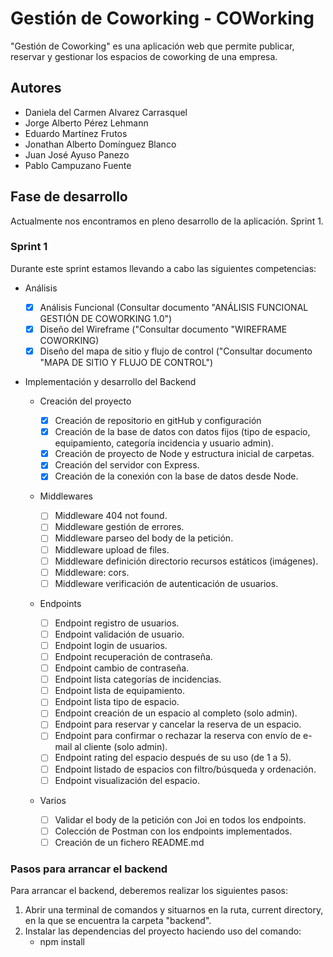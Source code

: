 # Gestión de Coworking - COWorking

"Gestión de Coworking" es una aplicación web que permite publicar, reservar y gestionar los espacios de coworking de una empresa.

## Autores

- Daniela del Carmen Alvarez Carrasquel
- Jorge Alberto Pérez Lehmann
- Eduardo Martínez Frutos
- Jonathan Alberto Domínguez Blanco
- Juan José Ayuso Panezo
- Pablo Campuzano Fuente

## Fase de desarrollo

Actualmente nos encontramos en pleno desarrollo de la aplicación. Sprint 1.

### Sprint 1

Durante este sprint estamos llevando a cabo las siguientes competencias:

- Análisis

  - [x] Análisis Funcional (Consultar documento "ANÁLISIS FUNCIONAL GESTIÓN DE COWORKING 1.0")
  - [x] Diseño del Wireframe ("Consultar documento "WIREFRAME COWORKING)
  - [x] Diseño del mapa de sitio y flujo de control ("Consultar documento "MAPA DE SITIO Y FLUJO DE CONTROL")

- Implementación y desarrollo del Backend

  - Creación del proyecto

    - [x] Creación de repositorio en gitHub y configuración
    - [x] Creación de la base de datos con datos fijos (tipo de espacio, equipamiento, categoría incidencia y usuario admin).
    - [x] Creación de proyecto de Node y estructura inicial de carpetas.
    - [x] Creación del servidor con Express.
    - [x] Creación de la conexión con la base de datos desde Node.

  - Middlewares

    - [ ] Middleware 404 not found.
    - [ ] Middleware gestión de errores.
    - [ ] Middleware parseo del body de la petición.
    - [ ] Middleware upload de files.
    - [ ] Middleware definición directorio recursos estáticos (imágenes).
    - [ ] Middleware: cors.
    - [ ] Middleware verificación de autenticación de usuarios.

  - Endpoints

    - [ ] Endpoint registro de usuarios.
    - [ ] Endpoint validación de usuario.
    - [ ] Endpoint login de usuarios.
    - [ ] Endpoint recuperación de contraseña.
    - [ ] Endpoint cambio de contraseña.
    - [ ] Endpoint lista categorías de incidencias.
    - [ ] Endpoint lista de equipamiento.
    - [ ] Endpoint lista tipo de espacio.
    - [ ] Endpoint creación de un espacio al completo (solo admin).
    - [ ] Endpoint para reservar y cancelar la reserva de un espacio.
    - [ ] Endpoint para confirmar o rechazar la reserva con envío de e-mail al cliente (solo admin).
    - [ ] Endpoint rating del espacio después de su uso (de 1 a 5).
    - [ ] Endpoint listado de espacios con filtro/búsqueda y ordenación.
    - [ ] Endpoint visualización del espacio.

  - Varios

    - [ ] Validar el body de la petición con Joi en todos los endpoints.
    - [ ] Colección de Postman con los endpoints implementados.
    - [ ] Creación de un fichero README.md

### Pasos para arrancar el backend

Para arrancar el backend, deberemos realizar los siguientes pasos:

1.  Abrir una terminal de comandos y situarnos en la ruta, current directory, en la que se encuentra la carpeta "backend".
2.  Instalar las dependencias del proyecto haciendo uso del comando:
    -  npm install    
